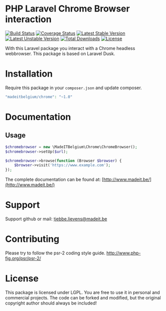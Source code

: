 # PHP Laravel Chrome Browser interaction
[![Build Status](https://travis-ci.org/madeITBelgium/Chrome.svg?branch=master)](https://travis-ci.org/madeITBelgium/Chrome)
[![Coverage Status](https://coveralls.io/repos/github/madeITBelgium/Chrome/badge.svg?branch=master)](https://coveralls.io/github/madeITBelgium/Chrome?branch=master)
[![Latest Stable Version](https://poser.pugx.org/madeITBelgium/Chrome/v/stable.svg)](https://packagist.org/packages/madeITBelgium/Chrome)
[![Latest Unstable Version](https://poser.pugx.org/madeITBelgium/Chrome/v/unstable.svg)](https://packagist.org/packages/madeITBelgium/Chrome)
[![Total Downloads](https://poser.pugx.org/madeITBelgium/Chrome/d/total.svg)](https://packagist.org/packages/madeITBelgium/Chrome)
[![License](https://poser.pugx.org/madeITBelgium/Chrome/license.svg)](https://packagist.org/packages/madeITBelgium/Chrome)

With this Laravel package you interact with a Chrome headless webbrowser. This package is based on Laravel Dusk.

# Installation

Require this package in your `composer.json` and update composer.

```php
"madeitbelgium/chrome": "~1.0"
```

# Documentation
## Usage
```php
$chromebrowser = new \MadeITBelgium\Chrome\ChromeBrowser();
$chromebrowser->setUp($url);

$chromebrowser->browse(function (Browser $browser) {
    $browser->visit('https://www.example.com');
});
```

The complete documentation can be found at: [http://www.madeit.be/](http://www.madeit.be/)

# Support

Support github or mail: tjebbe.lievens@madeit.be

# Contributing

Please try to follow the psr-2 coding style guide. http://www.php-fig.org/psr/psr-2/
# License

This package is licensed under LGPL. You are free to use it in personal and commercial projects. The code can be forked and modified, but the original copyright author should always be included!
